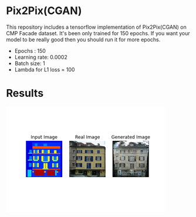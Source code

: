 # Pix2Pix(CGAN)
This repository includes a tensorflow implementation of Pix2Pix(CGAN) on CMP Facade dataset. It's been only trained for 150 epochs. If you want your model to be really good then you should run it for more epochs.

* Epochs : 150
* Learning rate: 0.0002
* Batch size: 1
* Lambda for L1 loss = 100

# Results
![Results](./results.gif)